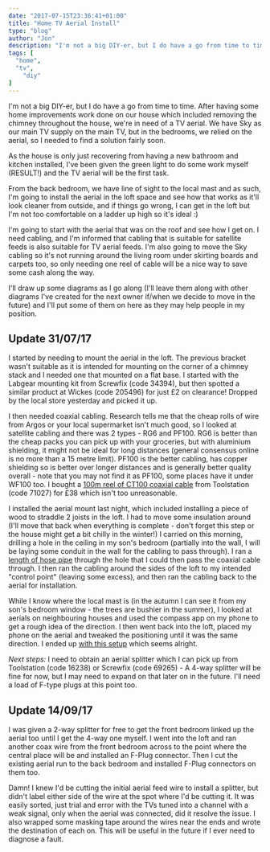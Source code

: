 ```yaml
---
date: "2017-07-15T23:36:41+01:00"
title: "Home TV Aerial Install"
type: "blog"
author: "Jon"
description: "I'm not a big DIY-er, but I do have a go from time to time. After having some home improvements work done on our house which included removing the chimney throughout the house, we're in need of a TV aerial."
tags: [
  "home",
  "tv",
	"diy"
]
---
```


I'm not a big DIY-er, but I do have a go from time to time. After having some home improvements work done on our house which included removing the chimney throughout the house, we're in need of a TV aerial. We have Sky as our main TV supply on the main TV, but in the bedrooms, we relied on the aerial, so I needed to find a solution fairly soon.

As the house is only just recovering from having a new bathroom and kitchen installed, I've been given the green light to do some work myself (RESULT!) and the TV aerial will be the first task.

From the back bedroom, we have line of sight to the local mast and as such, I'm going to install the aerial in the loft space and see how that works as it'll look cleaner from outside, and if things go wrong, I can get in the loft but I'm not too comfortable on a ladder up high so it's ideal :)

I'm going to start with the aerial that was on the roof and see how I get on. I need cabling, and I'm informed that cabling that is suitable for satellite feeds is also suitable for TV aerial feeds. I'm also going to move the Sky cabling so it's not running around the living room under skirting boards and carpets too, so only needing one reel of cable will be a nice way to save some cash along the way.

I'll draw up some diagrams as I go along (I'll leave them along with other diagrams I've created for the next owner if/when we decide to move in the future) and I'll put some of them on here as they may help people in my position.

## Update 31/07/17

I started by needing to mount the aerial in the loft. The previous bracket wasn't suitable as it is intended for mounting on the corner of a chimney stack and I needed one that mounted on a flat base. I started with the Labgear mounting kit from Screwfix (code 34394), but then spotted a similar product at Wickes (code 205496) for just £2 on clearance! Dropped by the local store yesterday and picked it up.

I then needed coaxial cabling. Research tells me that the cheap rolls of wire from Argos or your local supermarket isn't much good, so I looked at satellite cabling and there was 2 types - RG6 and PF100. RG6 is better than the cheap packs you can pick up with your groceries, but with aluminium shielding, it might not be ideal for long distances (general consensus online is no more than a 15 metre limit). PF100 is the better cabling, has copper shielding so is better over longer distances and is generally better quality overall - note that you may not find it as PF100, some places have it under WF100 too. I bought a [100m reel of CT100 coaxial cable](/blogupload/2017_aerial_coax_roll.jpg) from Toolstation (code 71027) for £38 which isn't too unreasonable.

I installed the aerial mount last night, which included installing a piece of wood to straddle 2 joists in the loft. I had to move some insulation around (I'll move that back when everything is complete - don't forget this step or the house might get a bit chilly in the winter!)
I carried on this morning, drilling a hole in the ceiling in my son's bedroom (partially into the wall, I will be laying some conduit in the wall for the cabling to pass through). I ran a [length of hose pipe](/blogupload/2017_aerial_hose.jpg) through the hole that I could then pass the coaxial cable through. I then ran the cabling around the sides of the loft to my intended "control point" (leaving some excess), and then ran the cabling back to the aerial for installation.

While I know where the local mast is (in the autumn I can see it from my son's bedroom window - the trees are bushier in the summer), I looked at aerials on neighbouring houses and used the compass app on my phone to get a rough idea of the direction. I then went back into the loft, placed my phone on the aerial and tweaked the positioning until it was the same direction. I ended up [with this setup](/blogupload/2017_aerial_install.jpg) which seems alright.

*Next steps:* I need to obtain an aerial splitter which I can pick up from Toolstation (code 16238) or Screwfix (code 69265) - A 4-way splitter will be fine for now, but I may need to expand on that later on in the future. I'll need a load of F-type plugs at this point too.

## Update 14/09/17

I was given a 2-way splitter for free to get the front bedroom linked up the aerial too until I get the 4-way one myself. I went into the loft and ran another coax wire from the front bedroom across to the point where the central place will be and installed an F-Plug connector. Then I cut the existing aerial run to the back bedroom and installed F-Plug connectors on them too.

Damn! I knew I'd be cutting the initial aerial feed wire to install a splitter, but didn't label either side of the wire at the spot where I'd be cutting it. It was easily sorted, just trial and error with the TVs tuned into a channel with a weak signal, only when the aerial was connected, did it resolve the issue.
I also wrapped some masking tape around the wires near the ends and wrote the destination of each on. This will be useful in the future if I ever need to diagnose a fault.

